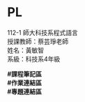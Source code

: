 # PL
112-1 師大科技系程式語言 <br />
授課教師：蔡芸琤老師 <br />
姓名：黃敏智 <br />
系級：科技系4年級 <br />

**#課程筆記區** <br />
**#作業連結區** <br />
**#專題連結區** <br />
